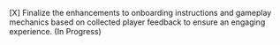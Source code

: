 [X] Finalize the enhancements to onboarding instructions and gameplay mechanics based on collected player feedback to ensure an engaging experience. (In Progress)